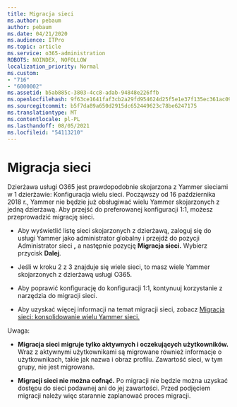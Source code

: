 ```yaml
---
title: Migracja sieci
ms.author: pebaum
author: pebaum
ms.date: 04/21/2020
ms.audience: ITPro
ms.topic: article
ms.service: o365-administration
ROBOTS: NOINDEX, NOFOLLOW
localization_priority: Normal
ms.custom:
- "716"
- "6000002"
ms.assetid: b5ab885c-3803-4cc8-adab-94848e226ffb
ms.openlocfilehash: 9f63ce1641faf3cb2a29fd954624d25f5e1e37f135ec361ac09668086d78aa3e
ms.sourcegitcommit: b5f7da89a650d2915dc652449623c78be6247175
ms.translationtype: MT
ms.contentlocale: pl-PL
ms.lasthandoff: 08/05/2021
ms.locfileid: "54113210"
---
```

# <a name="network-migration"></a>Migracja sieci

Dzierżawa usługi O365 jest prawdopodobnie skojarzona z Yammer sieciami w 1 dzierżawie: Konfiguracja wielu sieci. Począwszy od 16 października 2018 r., Yammer nie będzie już obsługiwać wielu Yammer skojarzonych z jedną dzierżawą. Aby przejść do preferowanej konfiguracji 1:1, możesz przeprowadzić migrację sieci.
  
- Aby wyświetlić listę sieci skojarzonych z dzierżawą, zaloguj się do usługi Yammer jako administrator globalny i przejdź do pozycji Administrator sieci **,** a następnie pozycję **Migracja sieci.** Wybierz przycisk **Dalej**.

- Jeśli w kroku 2 z 3 znajduje się wiele sieci, to masz wiele Yammer skojarzonych z dzierżawą usługi O365.

- Aby poprawić konfigurację do konfiguracji 1:1, kontynuuj korzystanie z narzędzia do migracji sieci.

- Aby uzyskać więcej informacji na temat migracji sieci, zobacz [Migracja sieci: konsolidowanie wielu Yammer sieci.](https://docs.microsoft.com/yammer/configure-your-yammer-network/consolidate-multiple-yammer-networks)

Uwaga:
  
- **Migracja sieci migruje tylko aktywnych i oczekujących użytkowników.** Wraz z aktywnymi użytkownikami są migrowane również informacje o użytkownikach, takie jak nazwa i obraz profilu. Zawartość sieci, w tym grupy, nie jest migrowana.

- **Migracji sieci nie można cofnąć.** Po migracji nie będzie można uzyskać dostępu do sieci podawnej ani do jej zawartości. Przed podjęciem migracji należy więc starannie zaplanować proces migracji.
